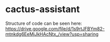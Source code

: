 # cactus-assistant

Structure of code can be seen here: https://drive.google.com/file/d/1s9rtJFBYm82-mtnkdg6EeMjJkHAcNtx_/view?usp=sharing
